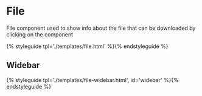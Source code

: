 # File

File component used to show info about the file that can be downloaded by clicking on the component

{% styleguide tpl='./templates/file.html' %}{% endstyleguide %}

## Widebar

{% styleguide tpl='./templates/file-widebar.html', id='widebar' %}{% endstyleguide %}
